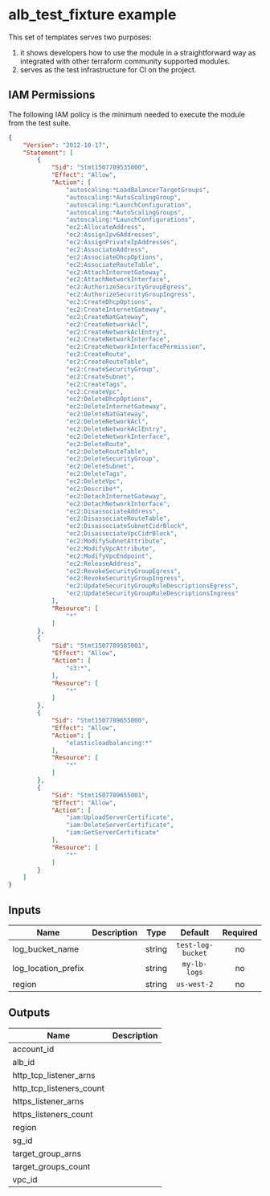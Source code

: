 # alb_test_fixture example

This set of templates serves two purposes:

1. it shows developers how to use the module in a straightforward way as integrated with other terraform community supported modules.
1. serves as the test infrastructure for CI on the project.

## IAM Permissions

The following IAM policy is the minimum needed to execute the module from the test suite.

```json
{
    "Version": "2012-10-17",
    "Statement": [
        {
            "Sid": "Stmt1507789535000",
            "Effect": "Allow",
            "Action": [
                "autoscaling:*LoadBalancerTargetGroups",
                "autoscaling:*AutoScalingGroup",
                "autoscaling:*LaunchConfiguration",
                "autoscaling:*AutoScalingGroups",
                "autoscaling:*LaunchConfigurations",
                "ec2:AllocateAddress",
                "ec2:AssignIpv6Addresses",
                "ec2:AssignPrivateIpAddresses",
                "ec2:AssociateAddress",
                "ec2:AssociateDhcpOptions",
                "ec2:AssociateRouteTable",
                "ec2:AttachInternetGateway",
                "ec2:AttachNetworkInterface",
                "ec2:AuthorizeSecurityGroupEgress",
                "ec2:AuthorizeSecurityGroupIngress",
                "ec2:CreateDhcpOptions",
                "ec2:CreateInternetGateway",
                "ec2:CreateNatGateway",
                "ec2:CreateNetworkAcl",
                "ec2:CreateNetworkAclEntry",
                "ec2:CreateNetworkInterface",
                "ec2:CreateNetworkInterfacePermission",
                "ec2:CreateRoute",
                "ec2:CreateRouteTable",
                "ec2:CreateSecurityGroup",
                "ec2:CreateSubnet",
                "ec2:CreateTags",
                "ec2:CreateVpc",
                "ec2:DeleteDhcpOptions",
                "ec2:DeleteInternetGateway",
                "ec2:DeleteNatGateway",
                "ec2:DeleteNetworkAcl",
                "ec2:DeleteNetworkAclEntry",
                "ec2:DeleteNetworkInterface",
                "ec2:DeleteRoute",
                "ec2:DeleteRouteTable",
                "ec2:DeleteSecurityGroup",
                "ec2:DeleteSubnet",
                "ec2:DeleteTags",
                "ec2:DeleteVpc",
                "ec2:Describe*",
                "ec2:DetachInternetGateway",
                "ec2:DetachNetworkInterface",
                "ec2:DisassociateAddress",
                "ec2:DisassociateRouteTable",
                "ec2:DisassociateSubnetCidrBlock",
                "ec2:DisassociateVpcCidrBlock",
                "ec2:ModifySubnetAttribute",
                "ec2:ModifyVpcAttribute",
                "ec2:ModifyVpcEndpoint",
                "ec2:ReleaseAddress",
                "ec2:RevokeSecurityGroupEgress",
                "ec2:RevokeSecurityGroupIngress",
                "ec2:UpdateSecurityGroupRuleDescriptionsEgress",
                "ec2:UpdateSecurityGroupRuleDescriptionsIngress"
            ],
            "Resource": [
                "*"
            ]
        },
        {
            "Sid": "Stmt1507789585001",
            "Effect": "Allow",
            "Action": [
                "s3:*",
            ],
            "Resource": [
                "*"
            ]
        },
        {
            "Sid": "Stmt1507789655000",
            "Effect": "Allow",
            "Action": [
                "elasticloadbalancing:*"
            ],
            "Resource": [
                "*"
            ]
        },
        {
            "Sid": "Stmt1507789655001",
            "Effect": "Allow",
            "Action": [
                "iam:UploadServerCertificate",
                "iam:DeleteServerCertificate",
                "iam:GetServerCertificate"
            ],
            "Resource": [
                "*"
            ]
        }
    ]
}
```

<!-- BEGINNING OF PRE-COMMIT-TERRAFORM DOCS HOOK -->

## Inputs

| Name | Description | Type | Default | Required |
|------|-------------|:----:|:-----:|:-----:|
| log_bucket_name |  | string | `test-log-bucket` | no |
| log_location_prefix |  | string | `my-lb-logs` | no |
| region |  | string | `us-west-2` | no |

## Outputs

| Name | Description |
|------|-------------|
| account_id |  |
| alb_id |  |
| http_tcp_listener_arns |  |
| http_tcp_listeners_count |  |
| https_listener_arns |  |
| https_listeners_count |  |
| region |  |
| sg_id |  |
| target_group_arns |  |
| target_groups_count |  |
| vpc_id |  |

<!-- END OF PRE-COMMIT-TERRAFORM DOCS HOOK -->

